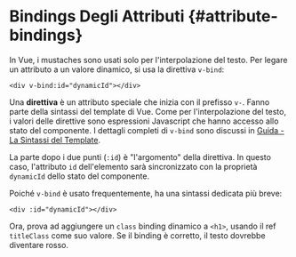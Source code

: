 # Bindings Degli Attributi {#attribute-bindings}

In Vue, i mustaches sono usati solo per l'interpolazione del testo. Per legare un attributo a un valore dinamico, si usa la direttiva `v-bind`:

```vue-html
<div v-bind:id="dynamicId"></div>
```

Una **direttiva** è un attributo speciale che inizia con il prefisso `v-`. Fanno parte della sintassi del template di Vue. Come per l'interpolazione del testo, i valori delle direttive sono espressioni Javascript che hanno accesso allo stato del componente. I dettagli completi di `v-bind` sono discussi in <a target="_blank" href="/guide/essentials/template-syntax.html">Guida - La Sintassi del Template</a>.

La parte dopo i due punti (`:id`) è "l'argomento" della direttiva. In questo caso, l'attributo `id` dell'elemento sarà sincronizzato con la proprietà `dynamicId` dello stato del componente.
 
Poiché `v-bind` è usato frequentemente, ha una sintassi dedicata più breve:

```vue-html
<div :id="dynamicId"></div>
```

Ora, prova ad aggiungere un `class` binding dinamico a `<h1>`, usando <span class="composition-api">il ref</span> `titleClass` come suo valore. Se il binding è corretto, il testo dovrebbe diventare rosso.
